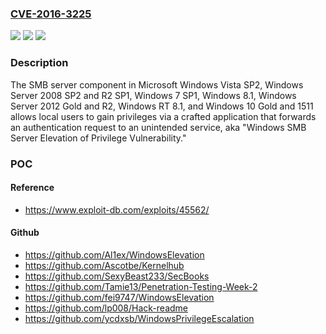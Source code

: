 ### [CVE-2016-3225](https://cve.mitre.org/cgi-bin/cvename.cgi?name=CVE-2016-3225)
![](https://img.shields.io/static/v1?label=Product&message=n%2Fa&color=blue)
![](https://img.shields.io/static/v1?label=Version&message=n%2Fa&color=blue)
![](https://img.shields.io/static/v1?label=Vulnerability&message=n%2Fa&color=brighgreen)

### Description

The SMB server component in Microsoft Windows Vista SP2, Windows Server 2008 SP2 and R2 SP1, Windows 7 SP1, Windows 8.1, Windows Server 2012 Gold and R2, Windows RT 8.1, and Windows 10 Gold and 1511 allows local users to gain privileges via a crafted application that forwards an authentication request to an unintended service, aka "Windows SMB Server Elevation of Privilege Vulnerability."

### POC

#### Reference
- https://www.exploit-db.com/exploits/45562/

#### Github
- https://github.com/Al1ex/WindowsElevation
- https://github.com/Ascotbe/Kernelhub
- https://github.com/SexyBeast233/SecBooks
- https://github.com/Tamie13/Penetration-Testing-Week-2
- https://github.com/fei9747/WindowsElevation
- https://github.com/lp008/Hack-readme
- https://github.com/ycdxsb/WindowsPrivilegeEscalation

